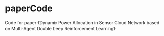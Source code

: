 # paperCode


Code for paper 《Dynamic Power Allocation in Sensor Cloud Network based on Multi-Agent Double Deep Reinforcement Learning》
